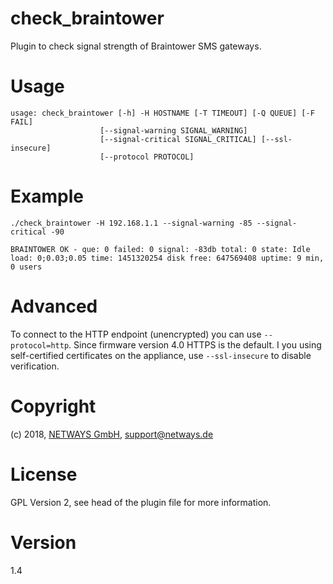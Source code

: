 # check_braintower

Plugin to check signal strength of Braintower SMS gateways.

# Usage

    usage: check_braintower [-h] -H HOSTNAME [-T TIMEOUT] [-Q QUEUE] [-F FAIL]
                        [--signal-warning SIGNAL_WARNING]
                        [--signal-critical SIGNAL_CRITICAL] [--ssl-insecure]
                        [--protocol PROTOCOL]

# Example

    ./check_braintower -H 192.168.1.1 --signal-warning -85 --signal-critical -90
    
    BRAINTOWER OK - que: 0 failed: 0 signal: -83db total: 0 state: Idle load: 0;0.03;0.05 time: 1451320254 disk free: 647569408 uptime: 9 min, 0 users

# Advanced

To connect to the HTTP endpoint (unencrypted) you can use ```--protocol=http```. Since firmware version 4.0 HTTPS is the
default. I you using self-certified certificates on the appliance, use ```--ssl-insecure``` to disable verification. 

# Copyright

(c) 2018, [NETWAYS GmbH](http://www.netways.de), support@netways.de

# License

GPL Version 2, see head of the plugin file for more information.

# Version

1.4

